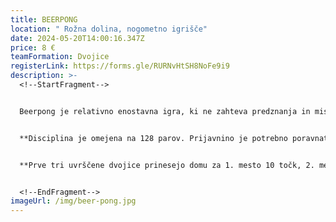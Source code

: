 ```yaml
---
title: BEERPONG
location: " Rožna dolina, nogometno igrišče"
date: 2024-05-20T14:00:16.347Z
price: 8 €
teamFormation: Dvojice
registerLink: https://forms.gle/RURNvHtSH8NoFe9i9
description: >-
  <!--StartFragment-->


  Beerpong je relativno enostavna igra, ki ne zahteva predznanja in miselnih naporov, prinese pa veliko zabave ob igranju in je posledično ena najbolj obiskanih disciplin športnega dogajanja Majskih iger. Igra se v dvojicah, ki pa so lahko tudi mešane. Namen igre je zadeti žogico v kozarček. Če z žogico zadenete v nasprotnikov kozarček, se ta umakne iz igre, nasprotnik pa spije vsebino kozarčka. Pri metu pa komolec ne sme segati čez rob mize. Če se izvede normalen met, pri katerem se žogica ne dotakne mize, nasprotnik žogice v zraku ne sme izbijati. V nasprotnem primeru (ko se žogica dotakne mize) je nasprotniku dovoljeno izbijanje žogice. V obeh primerih je dovoljeno izpihanje žogice iz kozarčka. Če zadaneš kozarček, ki ga tekmovalec drži v roki ali tistega, ki ga je pustil na mizi in ga še ni izpil, tvoja ekipa avtomatsko zmaga. Tekom igre lahko dvojica le enkrat zaprosi za preurejanje kozarčkov v drugačno pozicijo. Ekipa, ki zadane vse nasprotnikove kozarčke, je zmagovalna. Turnir bo potekal po sistemu izločanja. 


  **Disciplina je omejena na 128 parov. Prijavnino je potrebno poravnati najpozneje do 17.5. V nasprotnem primeru bomo prijavo zbrisali in ponovno odprli prijavni obrazec ter sproščena mesta prepustili prvim ekipam, ki na info točki poravnajo prijavnino.** 


  **Prve tri uvrščene dvojice prinesejo domu za 1. mesto 10 točk, 2. mesto 8 točk in 3. mesto 6 točk. Oba tekmovalca morata biti iz istega doma, da prineseta svojemu domu točke. Če sta oba tekmovalca iz različnih domov, izbereta za kateri dom bodo štele točke. Če je en član iz doma, drug pa ne, ne dobita točk.** 


  <!--EndFragment-->
imageUrl: /img/beer-pong.jpg
---
```

